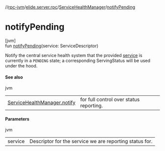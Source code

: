 //[rpc-jvm](../../../index.md)/[elide.server.rpc](../index.md)/[ServiceHealthManager](index.md)/[notifyPending](notify-pending.md)

# notifyPending

[jvm]\
fun [notifyPending](notify-pending.md)(service: ServiceDescriptor)

Notify the central service health system that the provided [service](notify-pending.md) is currently in a `PENDING` state; a corresponding ServingStatus will be used under the hood.

#### See also

jvm

| | |
|---|---|
| [ServiceHealthManager.notify](notify.md) | for full control over status reporting. |

#### Parameters

jvm

| | |
|---|---|
| service | Descriptor for the service we are reporting status for. |
